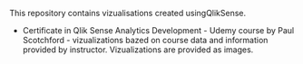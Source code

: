 This repository contains vizualisations created usingQlikSense.

- Certificate in Qlik Sense Analytics Development - Udemy course by Paul Scotchford - vizualizations bazed on course data and information provided by instructor. Vizualizations are provided as images.

